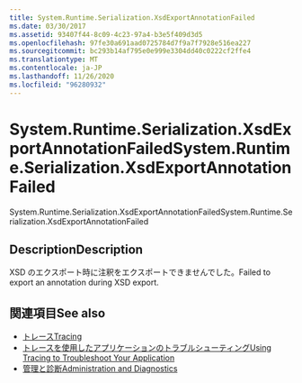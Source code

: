 ```yaml
---
title: System.Runtime.Serialization.XsdExportAnnotationFailed
ms.date: 03/30/2017
ms.assetid: 93407f44-8c09-4c23-97a4-b3e5f409d3d5
ms.openlocfilehash: 97fe30a691aad0725784d7f9a7f7928e516ea227
ms.sourcegitcommit: bc293b14af795e0e999e3304dd40c0222cf2ffe4
ms.translationtype: MT
ms.contentlocale: ja-JP
ms.lasthandoff: 11/26/2020
ms.locfileid: "96280932"
---
```

# <a name="systemruntimeserializationxsdexportannotationfailed"></a><span data-ttu-id="f7c78-102">System.Runtime.Serialization.XsdExportAnnotationFailed</span><span class="sxs-lookup"><span data-stu-id="f7c78-102">System.Runtime.Serialization.XsdExportAnnotationFailed</span></span>

<span data-ttu-id="f7c78-103">System.Runtime.Serialization.XsdExportAnnotationFailed</span><span class="sxs-lookup"><span data-stu-id="f7c78-103">System.Runtime.Serialization.XsdExportAnnotationFailed</span></span>  
  
## <a name="description"></a><span data-ttu-id="f7c78-104">Description</span><span class="sxs-lookup"><span data-stu-id="f7c78-104">Description</span></span>  

 <span data-ttu-id="f7c78-105">XSD のエクスポート時に注釈をエクスポートできませんでした。</span><span class="sxs-lookup"><span data-stu-id="f7c78-105">Failed to export an annotation during XSD export.</span></span>  
  
## <a name="see-also"></a><span data-ttu-id="f7c78-106">関連項目</span><span class="sxs-lookup"><span data-stu-id="f7c78-106">See also</span></span>

- [<span data-ttu-id="f7c78-107">トレース</span><span class="sxs-lookup"><span data-stu-id="f7c78-107">Tracing</span></span>](index.md)
- [<span data-ttu-id="f7c78-108">トレースを使用したアプリケーションのトラブルシューティング</span><span class="sxs-lookup"><span data-stu-id="f7c78-108">Using Tracing to Troubleshoot Your Application</span></span>](using-tracing-to-troubleshoot-your-application.md)
- [<span data-ttu-id="f7c78-109">管理と診断</span><span class="sxs-lookup"><span data-stu-id="f7c78-109">Administration and Diagnostics</span></span>](../index.md)
